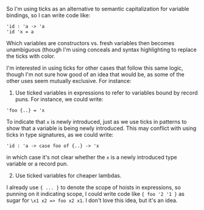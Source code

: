 
So I'm using ticks as an alternative to semantic capitalization for variable bindings, so I can write code like:

```
'id : 'a -> 'a
'id 'x = a
```

Which variables are constructors vs. fresh variables then becomes unambiguous (though I'm using conceals and syntax highlighting to replace the ticks with color.

I'm interested in using ticks for other cases that follow this same logic, though I'm not sure how good of an idea that would be, as some of the other uses seem mutually exclusive. For instance:

1. Use ticked variables in expressions to refer to variables bound by record puns. For instance, we could write:

```
'foo {..} = 'x
```

To indicate that `x` is newly introduced, just as we use ticks in patterns to show that a variable is being newly introduced. This may conflict with using ticks in type signatures, as we could write:

```
'id : 'a -> case foo of {..} -> 'x
```

in which case it's not clear whether the `x` is a newly introduced type variable or a record pun.

2. Use ticked variables for cheaper lambdas.

I already use `{ ... }` to denote the scope of hoists in expressions, so punning on it indicating scope, I could write code like `{ foo '2 '1 }` as sugar for `\x1 x2 => foo x2 x1`. I don't love this idea, but it's an idea.

